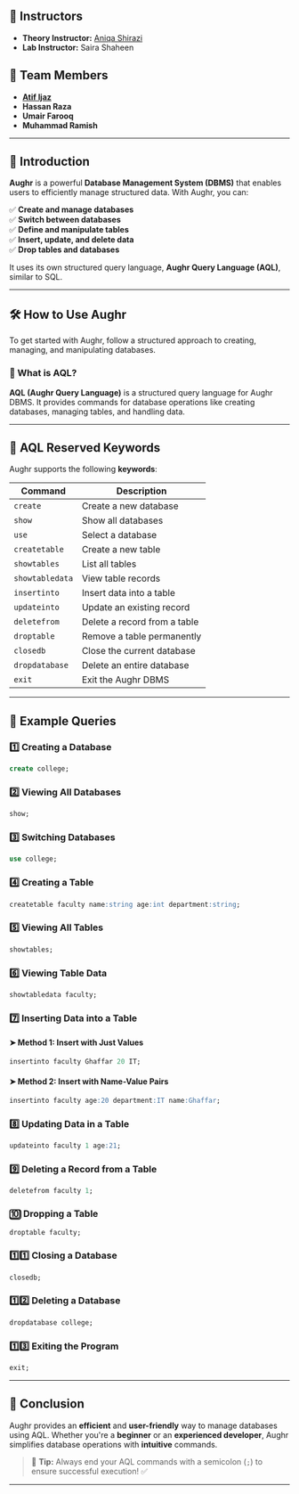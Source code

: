## 🏫 Instructors

- **Theory Instructor:** [Aniqa Shirazi](https://www.linkedin.com/in/aniqa-shirazi/)
- **Lab Instructor:** Saira Shaheen

## 👥 Team Members

- **[Atif Ijaz](https://www.instagram.com/atif_ijaz.2)**
- **Hassan Raza**
- **Umair Farooq**
- **Muhammad Ramish**

---

## 🚀 Introduction

**Aughr** is a powerful **Database Management System (DBMS)** that enables users to efficiently manage structured data. With Aughr, you can:  

✅ **Create and manage databases**  
✅ **Switch between databases**  
✅ **Define and manipulate tables**  
✅ **Insert, update, and delete data**  
✅ **Drop tables and databases**

It uses its own structured query language, **Aughr Query Language (AQL)**, similar to SQL.

---

## 🛠️ How to Use Aughr

To get started with Aughr, follow a structured approach to creating, managing, and manipulating databases.

### 📌 What is AQL?

**AQL (Aughr Query Language)** is a structured query language for Aughr DBMS. It provides commands for database operations like creating databases, managing tables, and handling data.

---

## 🔑 AQL Reserved Keywords

Aughr supports the following **keywords**:

| Command         | Description                  |
| --------------- | ---------------------------- |
| `create`        | Create a new database        |
| `show`          | Show all databases           |
| `use`           | Select a database            |
| `createtable`   | Create a new table           |
| `showtables`    | List all tables              |
| `showtabledata` | View table records           |
| `insertinto`    | Insert data into a table     |
| `updateinto`    | Update an existing record    |
| `deletefrom`    | Delete a record from a table |
| `droptable`     | Remove a table permanently   |
| `closedb`       | Close the current database   |
| `dropdatabase`  | Delete an entire database    |
| `exit`          | Exit the Aughr DBMS          |

---

## 📖 Example Queries

### 1️⃣ **Creating a Database**

```sql
create college;
```

### 2️⃣ **Viewing All Databases**

```sql
show;
```

### 3️⃣ **Switching Databases**

```sql
use college;
```

### 4️⃣ **Creating a Table**

```sql
createtable faculty name:string age:int department:string;
```

### 5️⃣ **Viewing All Tables**

```sql
showtables;
```

### 6️⃣ **Viewing Table Data**

```sql
showtabledata faculty;
```

### 7️⃣ **Inserting Data into a Table**

#### ➤ Method 1: Insert with Just Values

```sql
insertinto faculty Ghaffar 20 IT;
```

#### ➤ Method 2: Insert with Name-Value Pairs

```sql
insertinto faculty age:20 department:IT name:Ghaffar;
```

### 8️⃣ **Updating Data in a Table**

```sql
updateinto faculty 1 age:21;
```

### 9️⃣ **Deleting a Record from a Table**

```sql
deletefrom faculty 1;
```

### 🔟 **Dropping a Table**

```sql
droptable faculty;
```

### 1️⃣1️⃣ **Closing a Database**

```sql
closedb;
```

### 1️⃣2️⃣ **Deleting a Database**

```sql
dropdatabase college;
```

### 1️⃣3️⃣ **Exiting the Program**

```sql
exit;
```

---

## 🎯 Conclusion

Aughr provides an **efficient** and **user-friendly** way to manage databases using AQL. Whether you're a **beginner** or an **experienced developer**, Aughr simplifies database operations with **intuitive** commands.

> 🔹 **Tip:** Always end your AQL commands with a semicolon (`;`) to ensure successful execution! ✅

---
